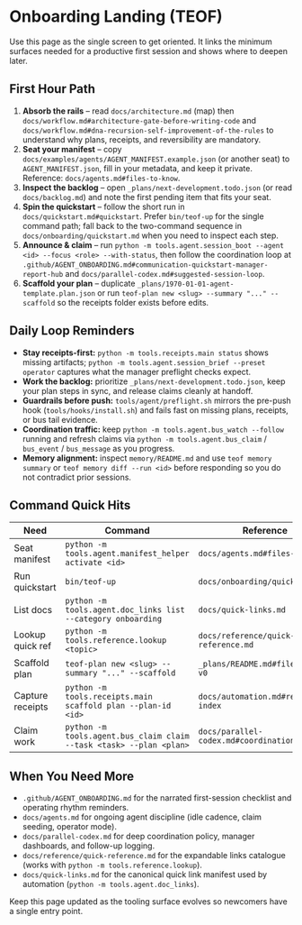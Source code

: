 # Onboarding Landing (TEOF)

Use this page as the single screen to get oriented. It links the minimum surfaces
needed for a productive first session and shows where to deepen later.

## First Hour Path
1. **Absorb the rails** – read `docs/architecture.md` (map) then
   `docs/workflow.md#architecture-gate-before-writing-code` and
   `docs/workflow.md#dna-recursion-self-improvement-of-the-rules` to understand
   why plans, receipts, and reversibility are mandatory.
2. **Seat your manifest** – copy `docs/examples/agents/AGENT_MANIFEST.example.json`
   (or another seat) to `AGENT_MANIFEST.json`, fill in your metadata, and keep it
   private. Reference: `docs/agents.md#files-to-know`.
3. **Inspect the backlog** – open `_plans/next-development.todo.json` (or read
   `docs/backlog.md`) and note the first pending item that fits your seat.
4. **Spin the quickstart** – follow the short run in `docs/quickstart.md#quickstart`.
   Prefer `bin/teof-up` for the single command path; fall back to the
   two-command sequence in `docs/onboarding/quickstart.md` when you need to
   inspect each step.
5. **Announce & claim** – run `python -m tools.agent.session_boot --agent <id>
   --focus <role> --with-status`, then follow the coordination loop at
   `.github/AGENT_ONBOARDING.md#communication-quickstart-manager-report-hub` and
   `docs/parallel-codex.md#suggested-session-loop`.
6. **Scaffold your plan** – duplicate `_plans/1970-01-01-agent-template.plan.json`
   or run `teof-plan new <slug> --summary "..." --scaffold` so the receipts
   folder exists before edits.

## Daily Loop Reminders
- **Stay receipts-first:** `python -m tools.receipts.main status` shows missing
  artifacts; `python -m tools.agent.session_brief --preset operator` captures
  what the manager preflight checks expect.
- **Work the backlog:** prioritize `_plans/next-development.todo.json`, keep
  your plan steps in sync, and release claims cleanly at handoff.
- **Guardrails before push:** `tools/agent/preflight.sh` mirrors the pre-push
  hook (`tools/hooks/install.sh`) and fails fast on missing plans, receipts, or
  bus tail evidence.
- **Coordination traffic:** keep `python -m tools.agent.bus_watch --follow`
  running and refresh claims via `python -m tools.agent.bus_claim` / `bus_event`
  / `bus_message` as you progress.
- **Memory alignment:** inspect `memory/README.md` and use `teof memory summary`
  or `teof memory diff --run <id>` before responding so you do not contradict
  prior sessions.

## Command Quick Hits
| Need | Command | Reference |
| --- | --- | --- |
| Seat manifest | `python -m tools.agent.manifest_helper activate <id>` | `docs/agents.md#files-to-know` |
| Run quickstart | `bin/teof-up` | `docs/onboarding/quickstart.md` |
| List docs | `python -m tools.agent.doc_links list --category onboarding` | `docs/quick-links.md` |
| Lookup quick ref | `python -m tools.reference.lookup <topic>` | `docs/reference/quick-reference.md` |
| Scaffold plan | `teof-plan new <slug> --summary "..." --scaffold` | `_plans/README.md#file-format-v0` |
| Capture receipts | `python -m tools.receipts.main scaffold plan --plan-id <id>` | `docs/automation.md#receipts-index` |
| Claim work | `python -m tools.agent.bus_claim claim --task <task> --plan <plan>` | `docs/parallel-codex.md#coordination-bus` |

## When You Need More
- `.github/AGENT_ONBOARDING.md` for the narrated first-session checklist and
  operating rhythm reminders.
- `docs/agents.md` for ongoing agent discipline (idle cadence, claim seeding,
  operator mode).
- `docs/parallel-codex.md` for deep coordination policy, manager dashboards, and
  follow-up logging.
- `docs/reference/quick-reference.md` for the expandable links catalogue (works
  with `python -m tools.reference.lookup`).
- `docs/quick-links.md` for the canonical quick link manifest used by automation
  (`python -m tools.agent.doc_links`).

Keep this page updated as the tooling surface evolves so newcomers have a
single entry point.
